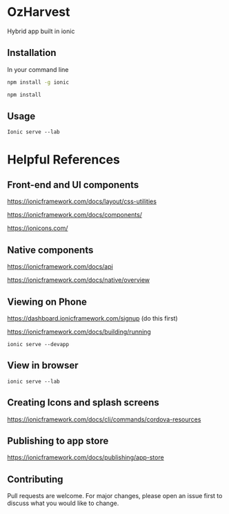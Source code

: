 # OzHarvest
Hybrid app built in ionic

## Installation

In your command line

```bash
npm install -g ionic
```
```bash
npm install
```

## Usage

```
Ionic serve --lab
```

# Helpful References

## Front-end and UI components
<https://ionicframework.com/docs/layout/css-utilities>

<https://ionicframework.com/docs/components/>

<https://ionicons.com/>

## Native components
<https://ionicframework.com/docs/api>

<https://ionicframework.com/docs/native/overview>

## Viewing on Phone

<https://dashboard.ionicframework.com/signup> (do this first)

<https://ionicframework.com/docs/building/running>
```
ionic serve --devapp
```

## View in browser
```
ionic serve --lab
```

## Creating Icons and splash screens
<https://ionicframework.com/docs/cli/commands/cordova-resources>

## Publishing to app store

<https://ionicframework.com/docs/publishing/app-store>

## Contributing
Pull requests are welcome. For major changes, please open an issue first to discuss what you would like to change.